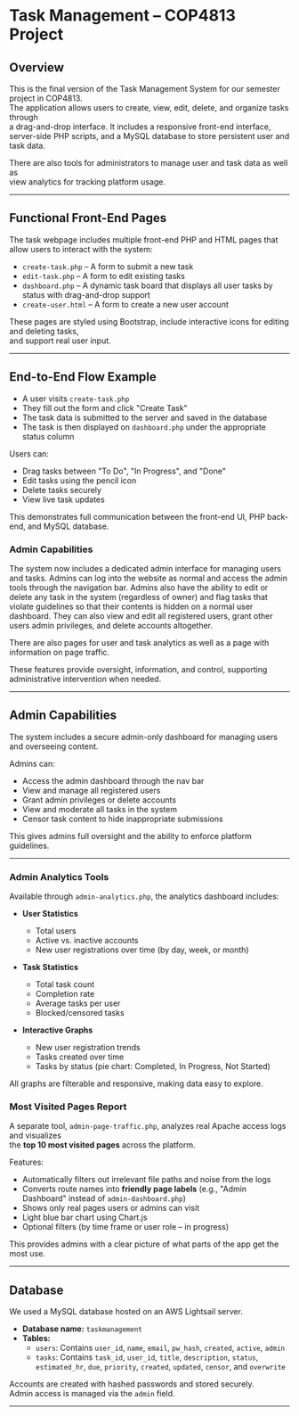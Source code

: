 # Task Management – COP4813 Project

## Overview

This is the final version of the Task Management System for our semester project in COP4813.  
The application allows users to create, view, edit, delete, and organize tasks through  
a drag-and-drop interface. It includes a responsive front-end interface,  
server-side PHP scripts, and a MySQL database to store persistent user and task data.

There are also tools for administrators to manage user and task data as well as  
view analytics for tracking platform usage.

---

## Functional Front-End Pages

The task webpage includes multiple front-end PHP and HTML pages that allow users to interact
with the system:

- `create-task.php` – A form to submit a new task
- `edit-task.php` – A form to edit existing tasks
- `dashboard.php` – A dynamic task board that displays all user tasks by status with drag-and-drop support
- `create-user.html` – A form to create a new user account

These pages are styled using Bootstrap, include interactive icons for editing and deleting tasks,  
and support real user input.

---

## End-to-End Flow Example

- A user visits `create-task.php`
- They fill out the form and click "Create Task"
- The task data is submitted to the server and saved in the database
- The task is then displayed on `dashboard.php` under the appropriate status column

Users can:
- Drag tasks between "To Do", "In Progress", and "Done"
- Edit tasks using the pencil icon
- Delete tasks securely
- View live task updates

This demonstrates full communication between the front-end UI, PHP back-end, and MySQL database.

### Admin Capabilities 
The system now includes a dedicated admin interface for managing users and tasks.
Admins can log into the website as normal and access the admin tools through the navigation bar. 
Admins also have the ability to edit or delete any task in the system (regardless of owner) and flag tasks that violate guidelines so that their contents is hidden on a normal user dashboard.
They can also view and edit all registered users, grant other users admin privileges, and delete accounts altogether.

There are also pages for user and task analytics as well as a page with information on page traffic.

These features provide oversight, information, and control, supporting administrative intervention when needed.

---

## Admin Capabilities

The system includes a secure admin-only dashboard for managing users and overseeing content.

Admins can:
- Access the admin dashboard through the nav bar
- View and manage all registered users
- Grant admin privileges or delete accounts
- View and moderate all tasks in the system
- Censor task content to hide inappropriate submissions

This gives admins full oversight and the ability to enforce platform guidelines.

---

### Admin Analytics Tools

Available through `admin-analytics.php`, the analytics dashboard includes:

- **User Statistics**
    - Total users
    - Active vs. inactive accounts
    - New user registrations over time (by day, week, or month)

- **Task Statistics**
    - Total task count
    - Completion rate
    - Average tasks per user
    - Blocked/censored tasks

- **Interactive Graphs**
    - New user registration trends
    - Tasks created over time
    - Tasks by status (pie chart: Completed, In Progress, Not Started)

All graphs are filterable and responsive, making data easy to explore.

### Most Visited Pages Report

A separate tool, `admin-page-traffic.php`, analyzes real Apache access logs and visualizes  
the **top 10 most visited pages** across the platform.

Features:
- Automatically filters out irrelevant file paths and noise from the logs
- Converts route names into **friendly page labels** (e.g., "Admin Dashboard" instead of `admin-dashboard.php`)
- Shows only real pages users or admins can visit
- Light blue bar chart using Chart.js
- Optional filters (by time frame or user role – in progress)

This provides admins with a clear picture of what parts of the app get the most use.

---

## Database

We used a MySQL database hosted on an AWS Lightsail server.

- **Database name:** `taskmanagement`
- **Tables:**
    - `users`: Contains `user_id`, `name`, `email`, `pw_hash`, `created`, `active`, `admin`
    - `tasks`: Contains `task_id`, `user_id`, `title`, `description`, `status`, `estimated_hr`, `due`, `priority`, `created`, `updated`, `censor`, and `overwrite`

Accounts are created with hashed passwords and stored securely.  
Admin access is managed via the `admin` field.

---




